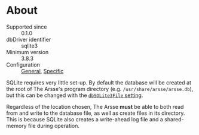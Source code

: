 # About

<dl>
    <dt>Supported since</dt>
        <dd>0.1.0</dd>
    <dt>dbDriver identifier</dt>
        <dd>sqlite3</dd>
    <dt>Minimum version</dt>
        <dd>3.8.3</dd>
    <dt>Configuration</dt>
        <dd><a href="/en/Getting_Started/Configuration#page_Database-settings">General</a>, <a href="/en/Getting_Started/Configuration#page_Database-settings-specific-to-SQLite-3">Specific</a></dd>
</dl>

SQLite requires very little set-up. By default the database will be created at the root of The Arsse's program directory (e.g. `/usr/share/arsse/arsse.db`), but this can be changed with the [`dbSQLite3File` setting](/en/Getting_Started/Configuration#page_dbSQLite3File). 

Regardless of the location chosen, The Arsse **must** be able to both read from and write to the database file, as well as create files in its directory. This is because SQLite also creates a write-ahead log file and a shared-memory file during operation.
